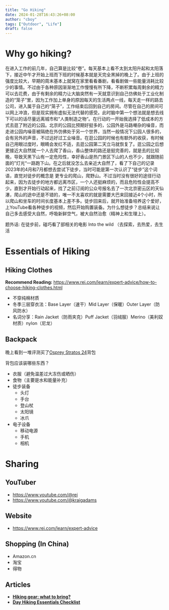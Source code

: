 ```yaml
---
title: "Go Hiking"
date: 2024-01-28T16:43:26+08:00
author: "cboy"
tags: ["Outdoor", "Life"]
draft: false
---
```


# Why go hiking?

在进入工作的前几年，自己算是比较“卷”。每天基本上看不太到太阳升起和太阳落下，接近中午才开始上班而下班的时候基本就是天完全黑掉的晚上了。由于上班的强度比较大，早期的周末基本上就窝在家里看看番剧，看看剧做一些能量消耗比较少的事情。不过由于各种原因渐渐地工作慢慢有所下降，不断积累每周剩余的精力可以去花费，由于有剩余的精力让大脑突然有一天就意识到自己仿佛处于工业化制造的“笼子”里，因为工作加上单身的原因每天的生活两点一线，每天走一样的路去公司，进入属于自己的“笼子”，工作结束后回到自己的房间。尽管在自己的房间可以网上冲浪，但是现实拥有虚拟无法代替的感受。此时脑中第一个想法就是想去线下可以的话尽量远离城市和“人类制造之物“。在行动的一开始我选择了低成本的方式去逛了附近的公园。北京的公园比预期好挺多的，公园外是马路嘲杂的噪音，而走进公园内噪音被隔绝在外仿佛处于另一个世界，当然一般情况下公园人很多的，会有另外的声音，不过远好过工业噪音。在逛公园的时候也有额外的收获，有时候自己用眼过度时，眼睛会发红不适，去逛公园第二天立马就恢复了。逛公园之后想更接近大自然就一个人去爬了香山，香山整体的路还是挺完善的，就是去的比较晚，导致天黑下山有一定危险性，幸好香山是热门景区下山的人也不少，就跟随前面的”灯光“一路跑下山。在之后就没怎么去亲近大自然了，看了下自己的记录 2023年的4月和7月都想去尝试下徒步，当时可能是第一次认识了“徒步”这个词语，直觉对徒步的概念是 更专业的爬山，爬野山。不过当时没有很好的途径行动起来，因为去徒步的地方都远离市区，一个人还挺麻烦的，而且危险性会提高不少。直到才开始行动起来，找了之前订阅的公众号报名去了一次北京密云区的天仙瀑，爬山的途中还是不错的，唯一不太喜欢的就是需要大巴来回接近4个小时，所以爬山和坐车的时间长度基本上差不多。徒步回来后，就开始准备培养这个爱好，上YouTube看各种徒步的视频，然后开始购置装备。为什么想徒步？总结来说让自己多去感受大自然，呼吸新鲜空气，被大自然治愈（精神上和生理上）。

题外话: 在徒步前，碰巧看了部相关的电影 Into the wild  （去探索，去热爱，去生活

# Essentials of Hiking

## Hiking Clothes

**Recommend Reading:** https://www.rei.com/learn/expert-advice/how-to-choose-hiking-clothes.html

- 不穿纯棉材质
- 冬季三层穿衣法：Base Layer（速干）Mid Layer（保暖）Outer Layer（防风防水）
- 名词分享：Rain Jacket（防雨夹克）Puff Jacket（羽绒服）Merino（美利奴材质）nylon（尼龙）

## Backpack

晚上看到一堆评测买了[Osprey Stratos 24](https://www.youtube.com/watch?v=x_-6aUsfEgM)背包

背包应该装哪些东西？

- 衣服（避免温差过大冻伤或晒伤）
- 食物（主要是水和能量补充）
- 徒步装备
    - 头灯
    - 手台
    - 登山杖
    - 太阳镜
    - 冰爪
- 电子设备
    - 移动电源
    - 手机
    - 相机

# Sharing

## YouTuber

- https://www.youtube.com/@rei
- https://www.youtube.com/@kraigadams

## Website

- https://www.rei.com/learn/expert-advice

## Shopping (In China)

- Amazon.cn
- 淘宝
- 得物

## Articles

- **[Hiking gear: what to bring?](https://www.salomon.com/en-gb/outdoor/outdoor-advice/hiking-gear-what-bring)**
- **[Day Hiking Essentials Checklist](https://www.rei.com/learn/expert-advice/day-hiking-checklist.html)**